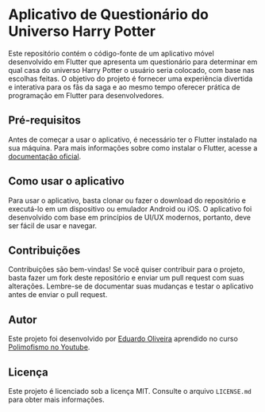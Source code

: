 # Aplicativo de Questionário do Universo Harry Potter

Este repositório contém o código-fonte de um aplicativo móvel desenvolvido em Flutter que apresenta um questionário para determinar em qual casa do universo Harry Potter o usuário seria colocado, com base nas escolhas feitas. O objetivo do projeto é fornecer uma experiência divertida e interativa para os fãs da saga e ao mesmo tempo oferecer prática de programação em Flutter para desenvolvedores.

## Pré-requisitos

Antes de começar a usar o aplicativo, é necessário ter o Flutter instalado na sua máquina. Para mais informações sobre como instalar o Flutter, acesse a [documentação oficial](https://flutter.dev/docs/get-started/install).

## Como usar o aplicativo

Para usar o aplicativo, basta clonar ou fazer o download do repositório e executá-lo em um dispositivo ou emulador Android ou iOS. O aplicativo foi desenvolvido com base em princípios de UI/UX modernos, portanto, deve ser fácil de usar e navegar.

## Contribuições

Contribuições são bem-vindas! Se você quiser contribuir para o projeto, basta fazer um fork deste repositório e enviar um pull request com suas alterações. Lembre-se de documentar suas mudanças e testar o aplicativo antes de enviar o pull request.

## Autor

Este projeto foi desenvolvido por [Eduardo Oliveira](https://github.com/DevEduu) aprendido no curso [Polimofismo no Youtube](https://www.youtube.com/@CanalPolimorfismo).

## Licença

Este projeto é licenciado sob a licença MIT. Consulte o arquivo `LICENSE.md` para obter mais informações.
